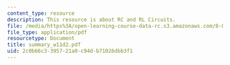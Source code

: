 ```yaml
---
content_type: resource
description: This resource is about RC and RL Circuits.
file: /media/https%3A/open-learning-course-data-rc.s3.amazonaws.com/8-02-physics-ii-electricity-and-magnetism-spring-2007/2c0b66c3395721a0c94db71026dbb3f1_summary_w11d2.pdf
file_type: application/pdf
resourcetype: Document
title: summary_w11d2.pdf
uid: 2c0b66c3-3957-21a0-c94d-b71026dbb3f1
---
```

